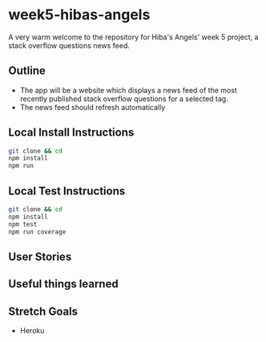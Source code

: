 # week5-hibas-angels
A very warm welcome to the repository for Hiba's Angels' week 5 project, a stack overflow questions news feed.

## Outline
- The app will be a website which displays a news feed of the most recently published stack overflow questions for a selected tag.
- The news feed should refresh automatically

## Local Install Instructions
```bash
git clone && cd
npm install
npm run
```

## Local Test Instructions
```bash
git clone && cd
npm install
npm test
npm run coverage
```

## User Stories

## Useful things learned

## Stretch Goals
- Heroku
